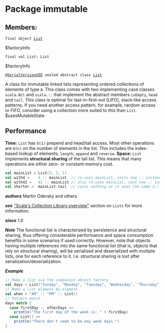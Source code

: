 # Package immutable
## Members:
<pre><code class="language-scala" >final object <a href="./List.md">List</a></pre></code>
$factoryInfo

<pre><code class="language-scala" >final val List: List</pre></code>
$factoryInfo


<pre><code class="language-scala" >@<a href="../../SerialVersionUID.md">SerialVersionUID</a> sealed abstract class <a href="./List.md">List</a></pre></code>
A class for immutable linked lists representing ordered collections
of elements of type `A`.
This class comes with two implementing case classes `scala.Nil`
and `scala.::` that implement the abstract members `isEmpty`,
`head` and `tail`.
This class is optimal for last-in-first-out (LIFO), stack-like access patterns. If you need another access
pattern, for example, random access or FIFO, consider using a collection more suited to this than `List`.
$usesMutableState
## Performance
**Time:** `List` has `O(1)` prepend and head/tail access. Most other operations are `O(n)` on the number of elements in the list.
This includes the index-based lookup of elements, `length`, `append` and `reverse`.
**Space:** `List` implements **structural sharing** of the tail list. This means that many operations are either
zero- or constant-memory cost.
```scala
val mainList = List(3, 2, 1)
val with4 =    4 :: mainList  // re-uses mainList, costs one :: instance
val with42 =   42 :: mainList // also re-uses mainList, cost one :: instance
val shorter =  mainList.tail  // costs nothing as it uses the same 2::1::Nil instances as mainList
```

***authors*** Martin Odersky and others

***see*** ["Scala's Collection Library overview"](http://docs.scala-lang.org/overviews/collections/concrete-immutable-collection-classes.html#lists)
section on `Lists` for more information.

***since*** 1.0

***Note*** The functional list is characterized by persistence and structural sharing, thus offering considerable
      performance and space consumption benefits in some scenarios if used correctly.
      However, note that objects having multiple references into the same functional list (that is,
      objects that rely on structural sharing), will be serialized and deserialized with multiple lists, one for
      each reference to it. I.e. structural sharing is lost after serialization/deserialization.

***Example*** 
```scala
// Make a list via the companion object factory
val days = List("Sunday", "Monday", "Tuesday", "Wednesday", "Thursday", "Friday", "Saturday")
// Make a list element-by-element
val when = "AM" :: "PM" :: List()
// Pattern match
days match {
  case firstDay :: otherDays =>
    println("The first day of the week is: " + firstDay)
  case List() =>
    println("There don't seem to be any week days.")
}
```

